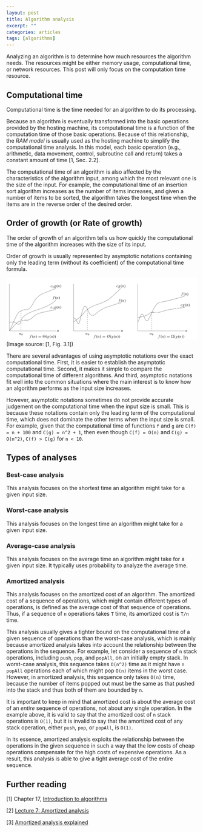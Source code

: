 ```yaml
---
layout: post
title: Algorithm analysis
excerpt: ""
categories: articles
tags: [algorithms]
---
```


Analyzing an algorithm is to determine how much resources the algorithm needs. The resources might be either memory usage, computational time, or network resources. This post will only focus on the computation time resource.

## Computational time

Computational time is the time needed for an algorithm to do its processing.

Because an algorithm is eventually transformed into the basic operations provided by the hosting machine, its computational time is a function of the computation time of those basic operations. Because of this relationship, the _RAM model_ is usually used as the hosting machine to simplify the computational time analysis. In this model, each basic operation (e.g., arithmetic, data movement, control, subroutine call and return) takes a constant amount of time [1, Sec. 2.2].

The computational time of an algorithm is also affected by the characteristics of the algorithm input, among which the most relevant one is the size of the input. For example, the computational time of an insertion sort algorithm increases as the number of items increases, and given a number of items to be sorted, the algorithm takes the longest time when the items are in the reverse order of the desired order.

## Order of growth (or Rate of growth)

The order of growth of an algorithm tells us how quickly the computational time of the algorithm increases with the size of its input.

Order of growth is usually represented by asymptotic notations containing only the leading term (without its coefficient) of the computational time formula.

![asymptotic-notations](/images/algorithms/asymptotic-notations.png)
(Image source: [1, Fig. 3.1])

There are several advantages of using asymptotic notations over the exact computational time. First, it is easier to establish the asymptotic computational time. Second, it makes it simple to compare the computational time of different algorithms. And third, asymptotic notations fit well into the common situations where the main interest is to know how an algorithm performs as the input size increases.

However, asymptotic notations sometimes do not provide accurate judgement on the computational time when the input size is small. This is because these notations contain only the leading term of the computational time, which does not dominate the other terms when the input size is small. For example, given that the computational time of functions `f` and `g` are `C(f) = n + 100` and `C(g) = n^2 + 1`, then even though `C(f) = O(n)` and `C(g) = O(n^2)`, `C(f) > C(g)` for `n < 10`.

## Types of analyses

### Best-case analysis

This analysis focuses on the shortest time an algorithm might take for a given input size.

### Worst-case analysis

This analysis focuses on the longest time an algorithm might take for a given input size.

### Average-case analysis

This analysis focuses on the average time an algorithm might take for a given input size. It typically uses probability to analyze the average time.

### Amortized analysis

This analysis focuses on the amortized cost of an algorithm. The amortized cost of a sequence of operations, which might contain different types of operations, is defined as the average cost of that sequence of operations. Thus, if a sequence of `n` operations takes `T` time, its amortized cost is `T/n` time.

This analysis usually gives a tighter bound on the computational time of a given sequence of operations than the worst-case analysis, which is mainly because amortized analysis takes into account the relationship between the operations in the sequence. For example, let consider a sequence of `n` stack operations, including `push`, `pop`, and `popAll`, on an initially empty stack. In worst-case analysis, this sequence takes `O(n^2)` time as it might have `n` `popAll` operations each of which might pop `O(n)` items in the worst case. However, in amortized analysis, this sequence only takes `O(n)` time, because the number of items popped out must be the same as that pushed into the stack and thus both of them are bounded by `n`.

It is important to keep in mind that amortized cost is about the average cost of an _entire_ sequence of operations, not about any single operation. In the example above, it is valid to say that the amortized cost of `n` stack operations is `O(1)`, but it is invalid to say that the amortized cost of any stack operation, either `push`, `pop`, or `popAll`, is `O(1)`.

In its essence, amortized analysis exploits the relationship between the operations in the given sequence in such a way that the low costs of cheap operations compensate for the high costs of expensive operations. As a result, this analysis is able to give a tight average cost of the entire sequence.

## Further reading

[1] Chapter 17, [Introduction to algorithms](http://www.amazon.com/Introduction-Algorithms-3rd-MIT-Press/dp/0262033844/ref=sr_1_1?s=books&ie=UTF8&qid=1461439930&sr=1-1&keywords=introduction+to+algorithms)

[2] [Lecture 7: Amortized analysis](https://www.cs.cmu.edu/afs/cs/academic/class/15451-s07/www/lecture_notes/lect0206.pdf)

[3] [Amortized analysis explained](https://www.cs.princeton.edu/~fiebrink/423/AmortizedAnalysisExplained_Fiebrink.pdf)
